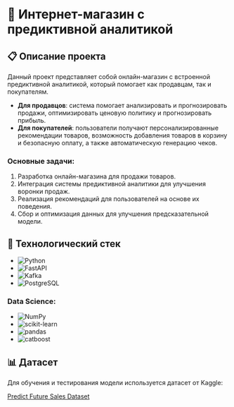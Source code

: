 # 🛒 Интернет-магазин с предиктивной аналитикой

## 📋 Описание проекта

Данный проект представляет собой онлайн-магазин с встроенной предиктивной аналитикой, который помогает как продавцам, так и покупателям. 

- **Для продавцов**: система помогает анализировать и прогнозировать продажи, оптимизировать ценовую политику и прогнозировать прибыль.
- **Для покупателей**: пользователи получают персонализированные рекомендации товаров, возможность добавления товаров в корзину и безопасную оплату, а также автоматическую генерацию чеков.

### Основные задачи:
1. Разработка онлайн-магазина для продажи товаров.
2. Интеграция системы предиктивной аналитики для улучшения воронки продаж.
3. Реализация рекомендаций для пользователей на основе их поведения.
4. Сбор и оптимизация данных для улучшения предсказательной модели.

## 🔧 Технологический стек

- ![Python](https://img.shields.io/badge/Python-3776AB?style=for-the-badge&logo=python&logoColor=white) 
- ![FastAPI](https://img.shields.io/badge/FastAPI-005571?style=for-the-badge&logo=fastapi&logoColor=white) 
- ![Kafka](https://img.shields.io/badge/Apache%20Kafka-231F20?style=for-the-badge&logo=apache-kafka&logoColor=white) 
- ![PostgreSQL](https://img.shields.io/badge/PostgreSQL-316192?style=for-the-badge&logo=postgresql&logoColor=white) 

### Data Science:
- ![NumPy](https://img.shields.io/badge/NumPy-013243?style=for-the-badge&logo=numpy&logoColor=white) 
- ![scikit-learn](https://img.shields.io/badge/scikit--learn-F7931E?style=for-the-badge&logo=scikit-learn&logoColor=white) 
- ![pandas](https://img.shields.io/badge/pandas-150458?style=for-the-badge&logo=pandas&logoColor=white) 
- ![catboost](https://img.shields.io/badge/catboost-FF6D01?style=for-the-badge&logo=catboost&logoColor=white) 


## 📊 Датасет

Для обучения и тестирования модели используется датасет от Kaggle:

[Predict Future Sales Dataset](https://www.kaggle.com/competitions/competitive-data-science-predict-future-sales/data)

